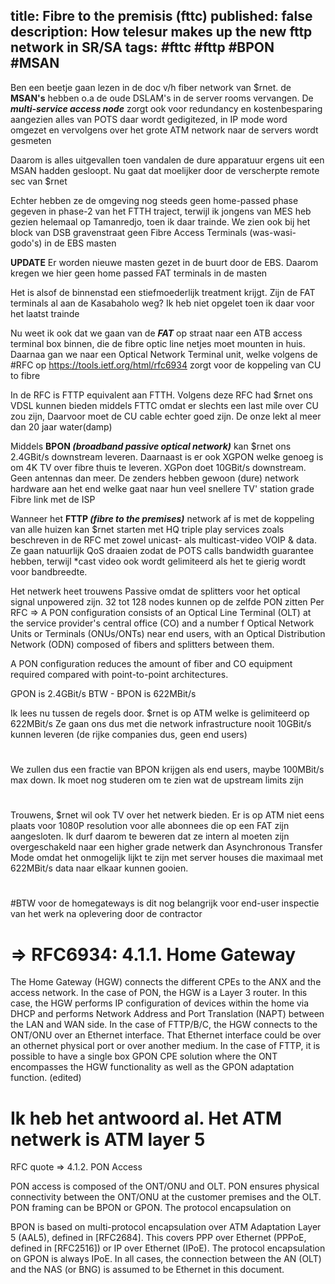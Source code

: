 title: Fibre to the premisis (fttc) 
published: false
description: How telesur makes up the new fttp network in SR/SA
tags: #fttc #fttp #BPON #MSAN
--

 Ben een beetje gaan lezen in de doc v/h fiber network van $rnet. de **MSAN's** hebben o.a de oude DSLAM's in de server rooms vervangen. De _**multi-service access node**_ zorgt ook voor redundancy en kostenbesparing aangezien alles van POTS daar wordt gedigitezed, in IP mode word omgezet en vervolgens over het grote ATM network naar de servers wordt gesmeten

 Daarom is alles uitgevallen toen vandalen de dure apparatuur ergens uit een MSAN hadden gesloopt. Nu gaat dat moelijker door de verscherpte remote sec van $rnet

 Echter hebben ze de omgeving nog steeds geen home-passed phase gegeven in phase-2 van het FTTH traject, terwijl ik jongens van MES heb gezien helemaal op Tamanredjo, toen ik daar trainde. We zien ook bij het block van DSB gravenstraat geen Fibre Access Terminals (was-wasi-godo's) in de EBS masten

**UPDATE**
Er worden nieuwe masten gezet in de buurt door de EBS. Daarom kregen we hier geen home passed FAT terminals in de masten


 Het is alsof de binnenstad een stiefmoederlijk treatment krijgt. Zijn de FAT terminals al aan de Kasabaholo weg? Ik heb niet opgelet toen ik daar voor het laatst trainde

 Nu weet ik ook dat we gaan van de _**FAT**_ op straat naar een ATB access terminal box binnen, die de fibre optic line netjes moet mounten in huis. Daarnaa gan we naar een Optical Network Terminal unit, welke volgens de #RFC  op https://tools.ietf.org/html/rfc6934 zorgt voor de koppeling van CU to fibre

 In de RFC is FTTP equivalent aan FTTH. Volgens deze RFC had $rnet ons VDSL kunnen bieden middels FTTC omdat er slechts een last mile over CU zou zijn, Daarvoor moet de CU cable echter goed zijn. De onze lekt al meer dan 20 jaar water(damp)

 Middels **BPON _(broadband passive optical network)_** kan $rnet ons 2.4GBit/s downstream leveren. Daarnaast is er ook XGPON welke genoeg is om 4K TV over fibre thuis te leveren. XGPon doet 10GBit/s downstream. Geen antennas dan meer. De zenders hebben gewoon (dure) network hardware aan het end welke gaat naar hun veel snellere TV' station grade Fibre link met de ISP

 Wanneer het **FTTP _(fibre to the premises)_** network af is met de koppeling van alle huizen kan $rnet starten met HQ triple play services zoals beschreven in de RFC met zowel unicast- als multicast-video VOIP & data. Ze gaan natuurlijk QoS draaien zodat de POTS calls bandwidth guarantee hebben, terwijl *cast video ook wordt gelimiteerd als het te gierig wordt voor bandbreedte.

 Het netwerk heet trouwens Passive omdat de splitters voor het optical signal unpowered zijn. 32 tot 128 nodes kunnen op de zelfde PON zitten
Per RFC => A PON configuration
consists of an Optical Line Terminal (OLT) at the service
provider's central office (CO) and a number f Optical Network
Units or Terminals (ONUs/ONTs) near end users, with an Optical
Distribution Network (ODN) composed of fibers and splitters between them.

A PON configuration reduces the amount of fiber and CO equipment required compared with point-to-point architectures.


 GPON is 2.4GBit/s BTW - BPON is 622MBit/s 

 Ik lees nu tussen de regels door. $rnet is op ATM welke is gelimiteerd op 622MBit/s Ze gaan ons dus met die network infrastructure nooit 10GBit/s kunnen leveren (de rijke companies dus, geen end users)
#
 We zullen dus een fractie van BPON krijgen als end users, maybe 100MBit/s max down. Ik moet nog studeren om te zien wat de upstream limits zijn
#
 Trouwens, $rnet wil ook TV over het netwerk bieden. Er is op ATM niet eens plaats voor 1080P resolution voor alle abonnees die op een FAT zijn aangesloten. Ik durf daarom te beweren dat ze intern al moeten zijn overgeschakeld naar een higher grade netwerk dan Asynchronous Transfer Mode omdat het onmogelijk lijkt te zijn met server houses die maximaal met 622MBit/s data naar elkaar kunnen gooien.
#
#BTW voor de homegateways is dit nog belangrijk voor end-user inspectie van het werk na oplevering door de contractor 

#  => RFC6934: 4.1.1.  Home Gateway

   The Home Gateway (HGW) connects the different CPEs to the ANX and the
   access network.  In the case of PON, the HGW is a Layer 3 router.  In
   this case, the HGW performs IP configuration of devices within the
   home via DHCP and performs Network Address and Port Translation
   (NAPT) between the LAN and WAN side.  In the case of FTTP/B/C, the
   HGW connects to the ONT/ONU over an Ethernet interface.  That
   Ethernet interface could be over an othernet physical port or over
   another medium.  In the case of FTTP, it is possible to have a single
   box GPON CPE solution where the ONT encompasses the HGW functionality
   as well as the GPON adaptation function. (edited)

# Ik heb het antwoord al. Het ATM netwerk is ATM layer 5

 RFC quote => 4.1.2.  PON Access

   PON access is composed of the ONT/ONU and OLT.  PON ensures physical
   connectivity between the ONT/ONU at the customer premises and the
   OLT.  PON framing can be BPON or GPON.  The protocol encapsulation on

BPON is based on multi-protocol encapsulation over ATM Adaptation
   Layer 5 (AAL5), defined in [RFC2684].  This covers PPP over Ethernet
   (PPPoE, defined in [RFC2516]) or IP over Ethernet (IPoE).  The
   protocol encapsulation on GPON is always IPoE.  In all cases, the
   connection between the AN (OLT) and the NAS (or BNG) is assumed to be
   Ethernet in this document.


#
#
